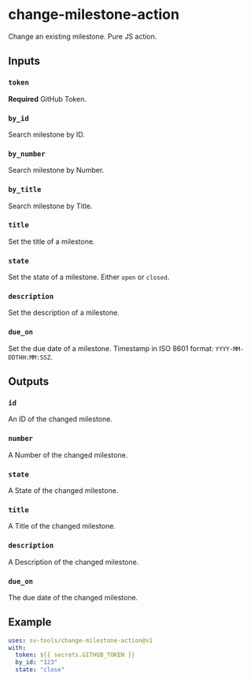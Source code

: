 # change-milestone-action
Change an existing milestone. Pure JS action.

## Inputs

### `token`

**Required** GitHub Token.

### `by_id`

Search milestone by ID.

### `by_number`

Search milestone by Number.

### `by_title`

Search milestone by Title.

### `title`

Set the title of a milestone.

### `state`

Set the state of a milestone. Either `open` or `closed`.

### `description`

Set the description of a milestone.

### `due_on`

Set the due date of a milestone. Timestamp in ISO 8601 format: `YYYY-MM-DDTHH:MM:SSZ`.

## Outputs

### `id`

An ID of the changed milestone.

### `number`

A Number of the changed milestone.

### `state`

A State of the changed milestone.

### `title`

A Title of the changed milestone.

### `description`

A Description of the changed milestone.

### `due_on`

The due date of the changed milestone.

## Example

```yaml
uses: sv-tools/change-milestone-action@v1
with:
  token: ${{ secrets.GITHUB_TOKEN }}
  by_id: "123"
  state: "close"
```
